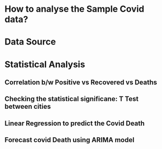 # How to analyse the Sample Covid data?

# Data Source

# Statistical Analysis

## Correlation b/w Positive vs Recovered vs Deaths

## Checking the statistical significane: T Test between cities 

## Linear Regression to predict the Covid Death

## Forecast covid Death using ARIMA model
